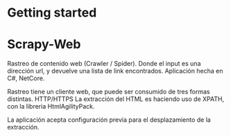 # Getting started

# Scrapy-Web
Rastreo de contenido web (Crawler / Spider). Donde el input es una dirección url, y devuelve una lista de link encontrados. Aplicación hecha en C#, NetCore. 

Rastreo tiene un cliente web, que puede ser consumido de tres formas distintas. HTTP/HTTPS
La extracción del HTML es haciendo uso de XPATH, con la libreria HtmlAgilityPack.

La aplicación acepta configuración previa para el desplazamiento de la extracción.


